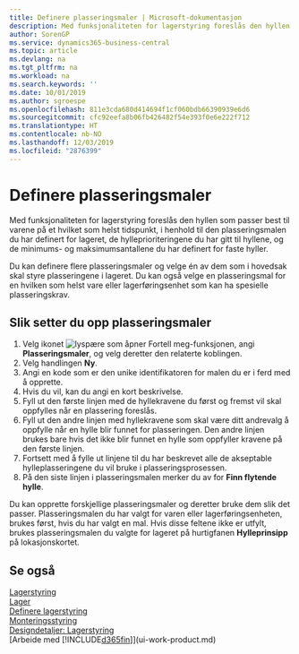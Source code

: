 ```yaml
---
title: Definere plasseringsmaler | Microsoft-dokumentasjon
description: Med funksjonaliteten for lagerstyring foreslås den hyllen som passer best til varene på et hvilket som helst tidspunkt, i henhold til den plasseringsmalen du har definert for lageret, de hylleprioriteringene du har gitt til hyllene, og de minimums- og maksimumsantallene du har definert for faste hyller.
author: SorenGP
ms.service: dynamics365-business-central
ms.topic: article
ms.devlang: na
ms.tgt_pltfrm: na
ms.workload: na
ms.search.keywords: ''
ms.date: 10/01/2019
ms.author: sgroespe
ms.openlocfilehash: 811e3cda680d414694f1cf060bdb66390939e6d6
ms.sourcegitcommit: cfc92eefa8b06fb426482f54e393f0e6e222f712
ms.translationtype: HT
ms.contentlocale: nb-NO
ms.lasthandoff: 12/03/2019
ms.locfileid: "2876399"
---
```

# <a name="set-up-put-away-templates"></a>Definere plasseringsmaler
Med funksjonaliteten for lagerstyring foreslås den hyllen som passer best til varene på et hvilket som helst tidspunkt, i henhold til den plasseringsmalen du har definert for lageret, de hylleprioriteringene du har gitt til hyllene, og de minimums- og maksimumsantallene du har definert for faste hyller.  

Du kan definere flere plasseringsmaler og velge én av dem som i hovedsak skal styre plasseringene i lageret. Du kan også velge en plasseringsmal for en hvilken som helst vare eller lagerføringsenhet som kan ha spesielle plasseringskrav.  

## <a name="to-set-up-put-away-templates"></a>Slik setter du opp plasseringsmaler  
1.  Velg ikonet ![lyspære som åpner Fortell meg-funksjonen](media/ui-search/search_small.png "Fortell hva du vil gjøre"), angi **Plasseringsmaler**, og velg deretter den relaterte koblingen.  
2.  Velg handlingen **Ny**.  
3.  Angi en kode som er den unike identifikatoren for malen du er i ferd med å opprette.  
4.  Hvis du vil, kan du angi en kort beskrivelse.  
5.  Fyll ut den første linjen med de hyllekravene du først og fremst vil skal oppfylles når en plassering foreslås.  
6.  Fyll ut den andre linjen med hyllekravene som skal være ditt andrevalg å oppfylle når en hylle blir funnet for plasseringen. Den andre linjen brukes bare hvis det ikke blir funnet en hylle som oppfyller kravene på den første linjen.  
7.  Fortsett med å fylle ut linjene til du har beskrevet alle de akseptable hylleplasseringene du vil bruke i plasseringsprosessen.  
8.  På den siste linjen i plasseringsmalen merker du av for **Finn flytende hylle**.  

Du kan opprette forskjellige plasseringsmaler og deretter bruke dem slik det passer. Plasseringsmalen du har valgt for varen eller lagerføringsenheten, brukes først, hvis du har valgt en mal. Hvis disse feltene ikke er utfylt, brukes plasseringsmalen du valgte for lageret på hurtigfanen **Hylleprinsipp** på lokasjonskortet.  

## <a name="see-also"></a>Se også  
[Lagerstyring](warehouse-manage-warehouse.md)  
[Lager](inventory-manage-inventory.md)  
[Definere lagerstyring](warehouse-setup-warehouse.md)     
[Monteringsstyring](assembly-assemble-items.md)    
[Designdetaljer: Lagerstyring](design-details-warehouse-management.md)  
[Arbeide med [!INCLUDE[d365fin](includes/d365fin_md.md)]](ui-work-product.md)
